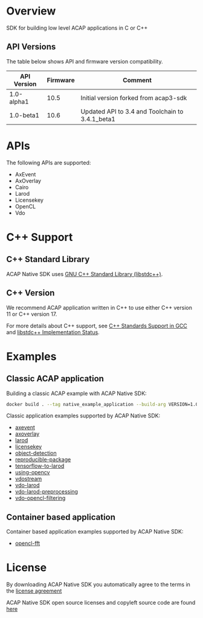 # Overview
SDK for building low level ACAP applications in C or C++

## API Versions
The table below shows API and firmware version compatibility.

| API Version | Firmware | Comment|
| ---------------- | ------------- |------------- |
| 1.0-alpha1       | 10.5         | Initial version forked from acap3-sdk |
| 1.0-beta1        | 10.6         | Updated API to 3.4 and Toolchain to 3.4.1_beta1|

# APIs
The following APIs are supported:
  * AxEvent
  * AxOverlay
  * Cairo
  * Larod
  * Licensekey
  * OpenCL
  * Vdo

# C++ Support
## C++ Standard Library
ACAP Native SDK uses [GNU C++ Standard Library (libstdc++)](https://gcc.gnu.org/onlinedocs/libstdc++/).

## C++ Version
We recommend ACAP application written in C++ to use either C++ version 11 or C++ version 17.

For more details about C++ support, see [C++ Standards Support in GCC](https://gcc.gnu.org/projects/cxx-status.html) and
[libstdc++ Implementation Status](https://gcc.gnu.org/onlinedocs/libstdc++/manual/status.html).

# Examples
## Classic ACAP application
Building a classic ACAP example with ACAP Native SDK:
```bash
docker build . --tag native_example_application --build-arg VERSION=1.0-beta1 --build-arg SDK=acap-native-sdk
```

Classic application examples supported by ACAP Native SDK:
* [axevent](https://github.com/AxisCommunications/acap3-examples/tree/master/axevent/)
* [axoverlay](https://github.com/AxisCommunications/acap3-examples/tree/master/axoverlay/)
* [larod](https://github.com/AxisCommunications/acap3-examples/tree/master/larod/)
* [licensekey](https://github.com/AxisCommunications/acap3-examples/tree/master/licensekey/)
* [object-detection](https://github.com/AxisCommunications/acap3-examples/blob/master/object-detection)
* [reproducible-package](https://github.com/AxisCommunications/acap3-examples/blob/master/reproducible-package)
* [tensorflow-to-larod](https://github.com/AxisCommunications/acap3-examples/tree/master/tensorflow-to-larod/)
* [using-opencv](https://github.com/AxisCommunications/acap3-examples/tree/master/using-opencv/)
* [vdostream](https://github.com/AxisCommunications/acap3-examples/tree/master/vdostream/)
* [vdo-larod](https://github.com/AxisCommunications/acap3-examples/tree/master/vdo-larod/)
* [vdo-larod-preprocessing](https://github.com/AxisCommunications/acap3-examples/tree/master/vdo-larod-preprocessing/)
* [vdo-opencl-filtering](https://github.com/AxisCommunications/acap3-examples/blob/master/vdo-opencl-filtering/)

## Container based application
Container based application examples supported by ACAP Native SDK:
* [opencl-fft](https://github.com/AxisCommunications/acap-application-examples/tree/master/opencl-fft/)

# License
By downloading ACAP Native SDK you automatically agree to the terms in the [license agreement](https://www.axis.com/techsup/developer_doc/EULA/LICENSE.pdf)

ACAP Native SDK open source licenses and copyleft source code are found [here](http://acap-artifacts.s3-website.eu-north-1.amazonaws.com/)
